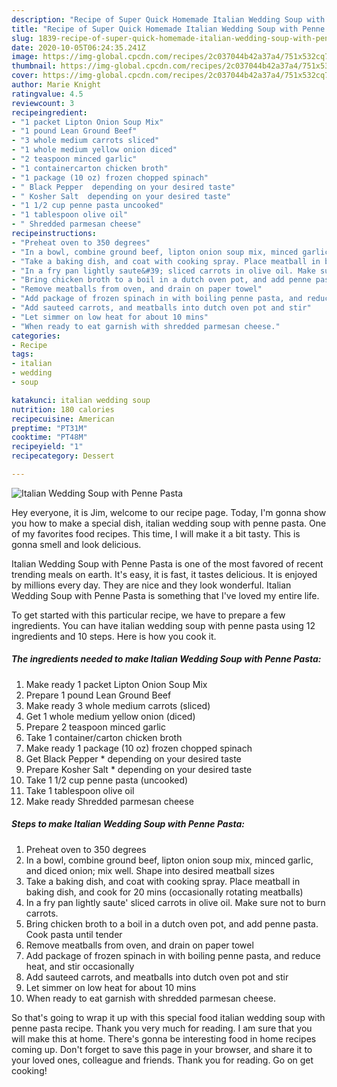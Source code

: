 ```yaml
---
description: "Recipe of Super Quick Homemade Italian Wedding Soup with Penne Pasta"
title: "Recipe of Super Quick Homemade Italian Wedding Soup with Penne Pasta"
slug: 1839-recipe-of-super-quick-homemade-italian-wedding-soup-with-penne-pasta
date: 2020-10-05T06:24:35.241Z
image: https://img-global.cpcdn.com/recipes/2c037044b42a37a4/751x532cq70/italian-wedding-soup-with-penne-pasta-recipe-main-photo.jpg
thumbnail: https://img-global.cpcdn.com/recipes/2c037044b42a37a4/751x532cq70/italian-wedding-soup-with-penne-pasta-recipe-main-photo.jpg
cover: https://img-global.cpcdn.com/recipes/2c037044b42a37a4/751x532cq70/italian-wedding-soup-with-penne-pasta-recipe-main-photo.jpg
author: Marie Knight
ratingvalue: 4.5
reviewcount: 3
recipeingredient:
- "1 packet Lipton Onion Soup Mix"
- "1 pound Lean Ground Beef"
- "3 whole medium carrots sliced"
- "1 whole medium yellow onion diced"
- "2 teaspoon minced garlic"
- "1 containercarton chicken broth"
- "1 package (10 oz) frozen chopped spinach"
- " Black Pepper  depending on your desired taste"
- " Kosher Salt  depending on your desired taste"
- "1 1/2 cup penne pasta uncooked"
- "1 tablespoon olive oil"
- " Shredded parmesan cheese"
recipeinstructions:
- "Preheat oven to 350 degrees"
- "In a bowl, combine ground beef, lipton onion soup mix, minced garlic, and diced onion; mix well. Shape into desired meatball sizes"
- "Take a baking dish, and coat with cooking spray. Place meatball in baking dish, and cook for 20 mins (occasionally rotating meatballs)"
- "In a fry pan lightly saute&#39; sliced carrots in olive oil. Make sure not to burn carrots."
- "Bring chicken broth to a boil in a dutch oven pot, and add penne pasta. Cook pasta until tender"
- "Remove meatballs from oven, and drain on paper towel"
- "Add package of frozen spinach in with boiling penne pasta, and reduce heat, and stir occasionally"
- "Add sauteed carrots, and meatballs into dutch oven pot and stir"
- "Let simmer on low heat for about 10 mins"
- "When ready to eat garnish with shredded parmesan cheese."
categories:
- Recipe
tags:
- italian
- wedding
- soup

katakunci: italian wedding soup 
nutrition: 180 calories
recipecuisine: American
preptime: "PT31M"
cooktime: "PT48M"
recipeyield: "1"
recipecategory: Dessert

---
```



![Italian Wedding Soup with Penne Pasta](https://img-global.cpcdn.com/recipes/2c037044b42a37a4/751x532cq70/italian-wedding-soup-with-penne-pasta-recipe-main-photo.jpg)

Hey everyone, it is Jim, welcome to our recipe page. Today, I'm gonna show you how to make a special dish, italian wedding soup with penne pasta. One of my favorites food recipes. This time, I will make it a bit tasty. This is gonna smell and look delicious.



Italian Wedding Soup with Penne Pasta is one of the most favored of recent trending meals on earth. It's easy, it is fast, it tastes delicious. It is enjoyed by millions every day. They are nice and they look wonderful. Italian Wedding Soup with Penne Pasta is something that I've loved my entire life.


To get started with this particular recipe, we have to prepare a few ingredients. You can have italian wedding soup with penne pasta using 12 ingredients and 10 steps. Here is how you cook it.

<!--inarticleads1-->

##### The ingredients needed to make Italian Wedding Soup with Penne Pasta:

1. Make ready 1 packet Lipton Onion Soup Mix
1. Prepare 1 pound Lean Ground Beef
1. Make ready 3 whole medium carrots (sliced)
1. Get 1 whole medium yellow onion (diced)
1. Prepare 2 teaspoon minced garlic
1. Take 1 container/carton chicken broth
1. Make ready 1 package (10 oz) frozen chopped spinach
1. Get  Black Pepper * depending on your desired taste
1. Prepare  Kosher Salt * depending on your desired taste
1. Take 1 1/2 cup penne pasta (uncooked)
1. Take 1 tablespoon olive oil
1. Make ready  Shredded parmesan cheese




<!--inarticleads2-->

##### Steps to make Italian Wedding Soup with Penne Pasta:

1. Preheat oven to 350 degrees
1. In a bowl, combine ground beef, lipton onion soup mix, minced garlic, and diced onion; mix well. Shape into desired meatball sizes
1. Take a baking dish, and coat with cooking spray. Place meatball in baking dish, and cook for 20 mins (occasionally rotating meatballs)
1. In a fry pan lightly saute&#39; sliced carrots in olive oil. Make sure not to burn carrots.
1. Bring chicken broth to a boil in a dutch oven pot, and add penne pasta. Cook pasta until tender
1. Remove meatballs from oven, and drain on paper towel
1. Add package of frozen spinach in with boiling penne pasta, and reduce heat, and stir occasionally
1. Add sauteed carrots, and meatballs into dutch oven pot and stir
1. Let simmer on low heat for about 10 mins
1. When ready to eat garnish with shredded parmesan cheese.




So that's going to wrap it up with this special food italian wedding soup with penne pasta recipe. Thank you very much for reading. I am sure that you will make this at home. There's gonna be interesting food in home recipes coming up. Don't forget to save this page in your browser, and share it to your loved ones, colleague and friends. Thank you for reading. Go on get cooking!
